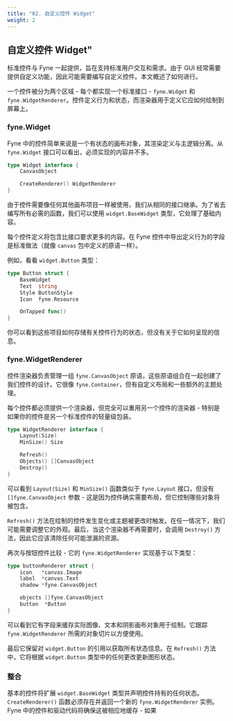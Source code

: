 ```yaml
---
title: "02. 自定义控件 Widget"
weight: 2
---
```


## 自定义控件 Widget"

标准控件与 Fyne 一起提供，旨在支持标准用户交互和需求。由于 GUI 经常需要提供自定义功能，因此可能需要编写自定义控件。本文概述了如何进行。

一个控件被分为两个区域 - 每个都实现一个标准接口 - `fyne.Widget` 和 `fyne.WidgetRenderer`。控件定义行为和状态，而渲染器用于定义它应如何绘制到屏幕上。

### fyne.Widget

Fyne 中的控件简单来说是一个有状态的画布对象，其渲染定义与主逻辑分离。从 `fyne.Widget` 接口可以看出，必须实现的内容并不多。

```go
type Widget interface {
	CanvasObject

	CreateRenderer() WidgetRenderer
}
```

由于控件需要像任何其他画布项目一样被使用，我们从相同的接口继承。为了省去编写所有必需的函数，我们可以使用 `widget.BaseWidget` 类型，它处理了基础内容。

每个控件定义将包含比接口要求更多的内容。在 Fyne 控件中导出定义行为的字段是标准做法（就像 `canvas` 包中定义的原语一样）。

例如，看看 `widget.Button` 类型：

```go
type Button struct {
	BaseWidget
	Text  string
	Style ButtonStyle
	Icon  fyne.Resource

	OnTapped func()
}
```

你可以看到这些项目如何存储有关控件行为的状态，但没有关于它如何呈现的信息。

### fyne.WidgetRenderer

控件渲染器负责管理一组 `fyne.CanvasObject` 原语，这些原语组合在一起创建了我们控件的设计。它很像 `fyne.Container`，但有自定义布局和一些额外的主题处理。

每个控件都必须提供一个渲染器，但完全可以重用另一个控件的渲染器 - 特别是如果你的控件是另一个标准控件的轻量级包装。

```go
type WidgetRenderer interface {
	Layout(Size)
	MinSize() Size

	Refresh()
	Objects() []CanvasObject
	Destroy()
}
```

可以看到 `Layout(Size)` 和 `MinSize()` 函数类似于 `fyne.Layout` 接口，但没有 `[]fyne.CanvasObject` 参数 - 这是因为控件确实需要布局，但它控制哪些对象将被包含。

`Refresh()` 方法在绘制的控件发生变化或主题被更改时触发。在任一情况下，我们可能需要调整它的外观。最后，当这个渲染器不再需要时，会调用 `Destroy()` 方法，因此它应该清除任何可能泄漏的资源。

再次与按钮控件比较 - 它的 `fyne.WidgetRenderer` 实现基于以下类型：

```go
type buttonRenderer struct {
	icon   *canvas.Image
	label  *canvas.Text
	shadow *fyne.CanvasObject

	objects []fyne.CanvasObject
	button  *Button
}
```

可以看到它有字段来缓存实际图像、文本和阴影画布对象用于绘制。它跟踪 `fyne.WidgetRenderer` 所需的对象切片以方便使用。

最后它保留对 `widget.Button` 的引用以获取所有状态信息。在 `Refresh()` 方法中，它将根据 `widget.Button` 类型中的任何更改更新图形状态。

### 整合

基本的控件将扩展 `widget.BaseWidget` 类型并声明控件持有的任何状态。`CreateRenderer()` 函数必须存在并返回一个新的 `fyne.WidgetRenderer` 实例。Fyne 中的控件和驱动代码将确保这被相应地缓存 - 如果
